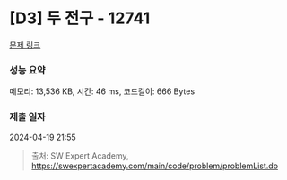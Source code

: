 # [D3] 두 전구 - 12741 

[문제 링크](https://swexpertacademy.com/main/code/problem/problemDetail.do?contestProbId=AXuUo_Tqs9kDFARa) 

### 성능 요약

메모리: 13,536 KB, 시간: 46 ms, 코드길이: 666 Bytes

### 제출 일자

2024-04-19 21:55



> 출처: SW Expert Academy, https://swexpertacademy.com/main/code/problem/problemList.do